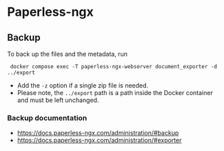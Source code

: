 # Paperless-ngx

## Backup

To back up the files and the metadata, run
```shell
 docker compose exec -T paperless-ngx-webserver document_exporter -d ../export
```
- Add the `-z` option if a single zip file is needed.
- Please note, the `../export` path is a path inside the Docker container and must
be left unchanged.

### Backup documentation
- https://docs.paperless-ngx.com/administration/#backup
- https://docs.paperless-ngx.com/administration/#exporter

